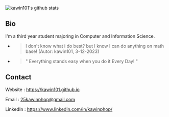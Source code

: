 ![kawin101's github stats](https://github-readme-stats.vercel.app/api?username=kawin101&show_icons=true)
## Bio
I'm a third year student majoring in Computer and Information Science. 
* > I don't know what i do best? but I know I can do anything on math base! (Autor: kawin101, 3-12-2023)
* > " Everything stands easy when you do it Every Day! "

## Contact

Website : https://kawin101.github.io

Email : 25kawinphop@gmail.com

LinkedIn : https://www.linkedin.com/in/kawinphop/
